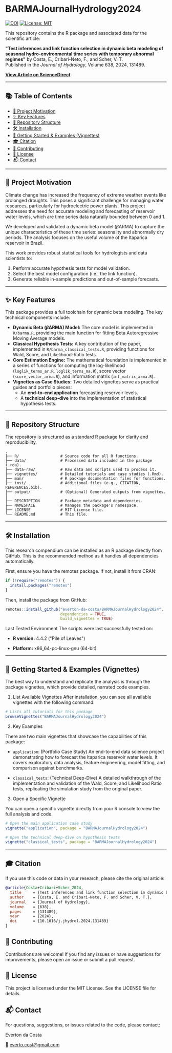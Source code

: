 # BARMAJournalHydrology2024

[![DOI](https://img.shields.io/badge/DOI-10.1016/j.jhydrol.2024.131489-blue.svg)](https://doi.org/10.1016/j.jhydrol.2024.131489)
[![License: MIT](https://img.shields.io/badge/License-MIT-yellow.svg)](https://opensource.org/licenses/MIT)

This repository contains the R package and associated data for the scientific article:

**"Test inferences and link function selection in dynamic beta modeling of seasonal hydro-environmental time series with temporary abnormal regimes"** by Costa, E., Cribari-Neto, F., and Scher, V. T.  
Published in the *Journal of Hydrology*, Volume 638, 2024, 131489.

[**View Article on ScienceDirect**](https://doi.org/10.1016/j.jhydrol.2024.131489)

---

## 📚 Table of Contents

- [🎯 Project Motivation](#-project-motivation)
- [✨ Key Features](#-key-features)
- [📂 Repository Structure](#-repository-structure)
- [🛠️ Installation](#️-installation)
- [🚀 Getting Started & Examples (Vignettes)](#-getting-started--examples-vignettes)
- [🎓 Citation](#-citation)
- [🤝 Contributing](#-contributing)
- [📄 License](#-license)
- [📬 Contact](#-contact)

---

## 🎯 Project Motivation

Climate change has increased the frequency of extreme weather events like prolonged droughts. This poses a significant challenge for managing water resources, particularly for hydroelectric power plants. This project addresses the need for accurate modeling and forecasting of reservoir water levels, which are time series data naturally bounded between 0 and 1.

We developed and validated a dynamic beta model ($\beta$ARMA) to capture the unique characteristics of these time series: seasonality and abnormally dry periods. The analysis focuses on the useful volume of the Itaparica reservoir in Brazil.

This work provides robust statistical tools for hydrologists and data scientists to:

1.  Perform accurate hypothesis tests for model validation.
2.  Select the best model configuration (i.e., the link function).
3.  Generate reliable in-sample predictions and out-of-sample forecasts.

---

## ✨ Key Features

This package provides a full toolchain for dynamic beta modeling. The key technical components include:

* **Dynamic Beta ($\beta$ARMA) Model:** The core model is implemented in `R/barma.R`, providing the main function for fitting Beta Autoregressive Moving Average models.
* **Classical Hypothesis Tests:** A key contribution of the paper, implemented in `R/barma_classical_tests.R`, providing functions for Wald, Score, and Likelihood-Ratio tests.
* **Core Estimation Engine:** The mathematical foundation is implemented in a series of functions for computing the log-likelihood (`loglik_terms_ar.R`, `loglik_terms_ma.R`), score vector (`score_vector_arma.R`), and information matrix (`inf_matrix_arma.R`).
* **Vignettes as Case Studies:** Two detailed vignettes serve as practical guides and portfolio pieces:
    * An **end-to-end application** forecasting reservoir levels.
    * A **technical deep-dive** into the implementation of statistical hypothesis tests.

---

## 📂 Repository Structure

The repository is structured as a standard R package for clarity and reproducibility.

```plaintext
.
├── R/                  # Source code for all R functions.
├── data/               # Processed data included in the package (.rda).
├── data-raw/           # Raw data and scripts used to process it.
├── vignettes/          # Detailed tutorials and case studies (.Rmd).
├── man/                # R package documentation files for functions.
├── inst/               # Additional files (e.g., CITATION, REFERENCES.bib).
├── output/             # (Optional) Generated outputs from vignettes.
│
├── DESCRIPTION         # Package metadata and dependencies.
├── NAMESPACE           # Manages the package's namespace.
├── LICENSE             # MIT License file.
└── README.md           # This file.
```

---

## 🛠️ Installation
This research compendium can be installed as an R package directly from GitHub. This is the recommended method as it handles all dependencies automatically.

First, ensure you have the remotes package. If not, install it from CRAN:

```R
if (!require("remotes")) {
  install.packages("remotes")
}
```

Then, install the package from GitHub:

```R
remotes::install_github("everton-da-costa/BARMAJournalHydrology2024", 
                        dependencies = TRUE,
                        build_vignettes = TRUE)
```

Last Tested Environment
The scripts were last successfully tested on:

*   **R version:** 4.4.2 ("Pile of Leaves")

*   **Platform:** x86_64-pc-linux-gnu (64-bit)

---

## 🚀 Getting Started & Examples (Vignettes)

The best way to understand and replicate the analysis is through the package vignettes, which provide detailed, narrated code examples.

1. List Available Vignettes
After installation, you can see all available vignettes with the following command:

```R
# Lists all tutorials for this package
browseVignettes("BARMAJournalHydrology2024")
```

2. Key Examples

There are two main vignettes that showcase the capabilities of this package:

 * `application`: (Portfolio Case Study) An end-to-end data science project demonstrating how to forecast the Itaparica reservoir water levels. It covers exploratory data analysis, feature engineering, model fitting, and comparison against benchmarks.

* `classical_tests`: (Technical Deep-Dive) A detailed walkthrough of the implementation and validation of the Wald, Score, and Likelihood Ratio tests, replicating the simulation study from the original paper.

3. Open a Specific Vignette

You can open a specific vignette directly from your R console to view the full analysis and code.

```R
# Open the main application case study
vignette("application", package = "BARMAJournalHydrology2024")

# Open the technical deep-dive on hypothesis tests
vignette("classical_tests", package = "BARMAJournalHydrology2024")
```

---

## 🎓 Citation

If you use this code or data in your research, please cite the original article:

```bibtex
@article{Costa+Cribari+Scher_2024,
  title     = {Test inferences and link function selection in dynamic beta modeling of seasonal hydro-environmental time series with temporary abnormal regimes},
  author    = {Costa, E. and Cribari-Neto, F. and Scher, V. T.},
  journal   = {Journal of Hydrology},
  volume    = {638},
  pages     = {131489}, 
  year      = {2024},
  doi       = {10.1016/j.jhydrol.2024.131489}
}

```

## 🤝 Contributing
Contributions are welcome! If you find any issues or have suggestions for improvements, please open an issue or submit a pull request.

## 📄 License
This project is licensed under the MIT License. See the LICENSE file for details.

## 📬 Contact
For questions, suggestions, or issues related to the code, please contact:

Everton da Costa

📧 everto.cost@gmail.com
